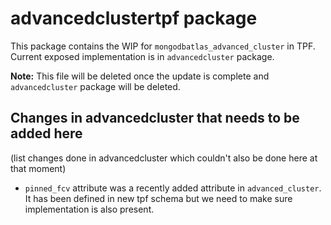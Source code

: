 # advancedclustertpf package

This package contains the WIP for `mongodbatlas_advanced_cluster` in TPF. Current exposed implementation is in `advancedcluster` package. 

**Note:** This file will be deleted once the update is complete and `advancedcluster` package will be deleted.

## Changes in advancedcluster that needs to be added here
(list changes done in advancedcluster which couldn't also be done here at that moment)

- `pinned_fcv` attribute was a recently added attribute in `advanced_cluster`. It has been defined in new tpf schema but we need to make sure implementation is also present.
